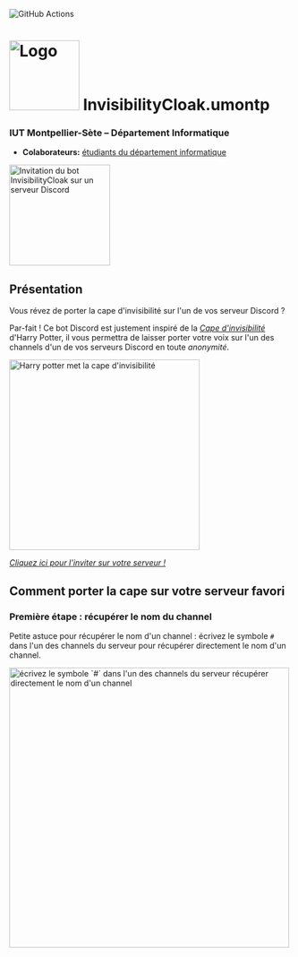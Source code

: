 ![GitHub Actions](https://github.com/DevLab-umontp/InvisibilityCloak.umontp/workflows/Java%20CI%20with%20Maven/badge.svg)

# <img src="./ressources/logo.png" alt="Logo" width="125"/> InvisibilityCloak.umontp
### IUT Montpellier-Sète – Département Informatique
* **Colaborateurs:** [étudiants du département informatique](https://iut-montpellier-sete.edu.umontpellier.fr/dut-informatique/)


[<img src="./ressources/invitation-bot.png" alt="Invitation du bot InvisibilityCloak sur un serveur Discord" width="180"/>](https://discord.com/oauth2/authorize?client_id=766973211559854091&scope=bot&permissions=0)

## Présentation
Vous révez de porter la cape d'invisibilité sur l'un de vos serveur Discord ? 

Par-fait ! Ce bot Discord est justement inspiré de la [*Cape d'invisibilité*](https://harrypotter.fandom.com/fr/wiki/Cape_d'invisibilit%C3%A9) d'Harry Potter, il vous permettra de laisser porter votre voix sur l'un des channels d'un de vos serveurs Discord en toute *anonymité*.

<img src="./ressources/cape.gif" alt="Harry potter met la cape d'invisibilité" width="340"/>

[*Cliquez ici pour l'inviter sur votre serveur !*](https://discord.com/oauth2/authorize?client_id=766973211559854091&scope=bot&permissions=0)
## Comment porter la cape sur votre serveur favori
### Première étape : récupérer le nom du channel

Petite astuce pour récupérer le nom d'un channel : écrivez le symbole `#` dans l'un des channels du serveur pour récupérer directement le nom d'un channel.

<img src="./ressources/image.png" alt="écrivez le symbole `#` dans l'un des channels du serveur récupérer directement le nom d'un channel" width="500"/>
